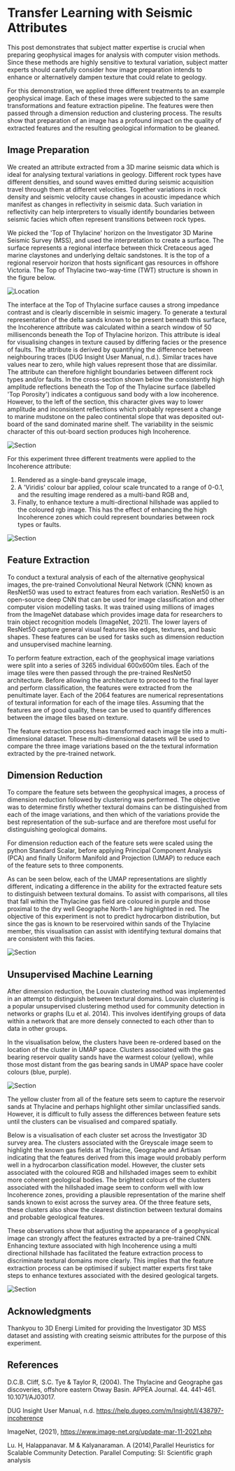 # Transfer Learning with Seismic Attributes

This post demonstrates that subject matter expertise is crucial when preparing geophysical images for analysis with computer vision methods. Since these methods are highly sensitive to textural variation, subject matter experts should carefully consider how image preparation intends to enhance or alternatively dampen texture that could relate to geology.  

For this demonstration, we applied three different treatments to an example geophysical image. Each of these images were subjected to the same transformations and feature extraction pipeline. The features were then passed through a dimension reduction and clustering process. The results show that preparation of an image has a profound impact on the quality of extracted features and the resulting geological information to be gleaned. 

## Image Preparation

We created an attribute extracted from a 3D marine seismic data which is ideal for analysing textural variations in geology. Different rock types have different densities, and sound waves emitted during seismic acquisition travel through them at different velocities. Together variations in rock density and seismic velocity cause changes in acoustic impedance which manifest as changes in reflectivity in seismic data. Such variation in reflectivity can help interpreters to visually identify boundaries between seismic facies which often represent transitions between rock types.      

We picked the 'Top of Thylacine' horizon on the Investigator 3D Marine Seismic Survey (MSS), and used the interpretation to create a surface. The surface represents a regional interface between thick Cretaceous aged marine claystones and underlying deltaic sandstones. It is the top of a regional reservoir horizon that hosts significant gas resources in offshore Victoria. The Top of Thylacine two-way-time (TWT) structure is shown in the figure below.  

![Location](images/Location_map.png)

The interface at the Top of Thylacine surface causes a strong impedance contrast and is clearly discernible in seismic imagery. To generate a textural representation of the delta sands known to be present beneath this surface, the Incoherence attribute was calculated within a search window of 50 millisenconds beneath the Top of Thylacine horizon. This attribute is ideal for visualising changes in texture caused by differing facies or the presence of faults. The attribute is derived by quantifying the difference between neighbouring traces (DUG Insight User Manual, n.d.). Similar traces have values near to zero, while high values represent those that are dissimilar. The attribute can therefore highlight boundaries between different rock types and/or faults. In the cross-section shown below the consistently high amplitude reflections beneath the Top of the Thylacine surface (labelled 'Top Porosity') indicates a contiguous sand body with a low incoherence. However, to the left of the section, this character gives way to lower amplitude and inconsistent reflections which probably represent a change to marine mudstone on the paleo continental slope that was deposited out-board of the sand dominated marine shelf. The variability in the seismic character of this out-board section produces high Incoherence.  

![Section](images/Geograph.png)

For this experiment three different treatments were applied to the Incoherence attribute: 

1. Rendered as a single-band greyscale image,
2. A 'Viridis' colour bar applied, colour scale truncated to a range of 0-0.1, and the resulting image rendered as a multi-band RGB and,
3. Finally, to enhance texture a multi-directional hillshade was applied to the coloured rgb image. This has the effect of enhancing the high Incoherence zones which could represent boundaries between rock types or faults.

![Section](images/Incoherence.png)

## Feature Extraction

To conduct a textural analysis of each of the alternative geophysical images, the pre-trained Convolutional Neural Network (CNN) known as ResNet50 was used to extract features from each variation. ResNet50 is an open-source deep CNN that can be used for image classification and other computer vision modelling tasks. It was trained using millions of images from the ImageNet database which provides image data for researchers to train object recognition models (ImageNet, 2021). The lower layers of ResNet50 capture general visual features like edges, textures, and basic shapes. These features can be used for tasks such as dimension reduction and unsupervised machine learning.

To perform feature extraction, each of the geophysical image variations were split into a series of 3265 individual 600x600m tiles. Each of the image tiles were then passed through the pre-trained ResNet50 architecture. Before allowing the architecture to proceed to the final layer and perform classification, the features were extracted from the penultimate layer. Each of the 2064 features are numerical representations of textural information for each of the image tiles. Assuming that the features are of good quality, these can be used to quantify differences between the image tiles based on texture. 

The feature extraction process has transformed each image tile into a multi-dimensional dataset. These multi-dimensional datasets will be used to compare the three image variations based on the the textural information extracted by the pre-trained network.     

## Dimension Reduction

To compare the feature sets between the geophysical images, a process of dimension reduction followed by clustering was performed. The objective was to determine firstly whether textural domains can be distinguished from each of the image variations, and then which of the variations provide the best representation of the sub-surface and are therefore most useful for distinguishing geological domains.  

For dimension reduction each of the feature sets were scaled using the python Standard Scalar, before applying Principal Component Analysis (PCA) and finally Uniform Manifold and Projection (UMAP) to reduce each of the feature sets to three components.   

As can be seen below, each of the UMAP representations are slightly different, indicating a difference in the ability for the extracted feature sets to distinguish between textural domains. To assist with comparisons, all tiles that fall within the Thylacine gas field are coloured in purple and those proximal to the dry well Geographe North-1 are highlighted in red. The objective of this experiment is not to predict hydrocarbon distribution, but since the gas is known to be reservoired within sands of the Thylacine member, this visualisation can assist with identifying textural domains that are consistent with this facies. 

![Section](images/UMAP.png)

## Unsupervised Machine Learning

After dimension reduction, the Louvain clustering method was implemented in an attempt to distinguish between textural domains. Louvain clustering is a popular unsupervised clustering method used for community detection in networks or graphs (Lu et al. 2014). This involves identifying groups of data within a network that are more densely connected to each other than to data in other groups.

In the visualisation below, the clusters have been re-ordered based on the location of the cluster in UMAP space. Clusters associated with the gas bearing reservoir quality sands have the warmest colour (yellow), while those most distant from the gas bearing sands in UMAP space have cooler colours (blue, purple). 

![Section](images/clusters.png)

The yellow cluster from all of the feature sets seem to capture the reservoir sands at Thylacine and perhaps highlight other similar unclassified sands. However, it is difficult to fully assess the differences between feature sets until the clusters can be visualised and compared spatially. 

Below is a visualisation of each cluster set across the Investigator 3D survey area. The clusters associated with the Greyscale image seem to highlight the known gas fields at Thylacine, Geographe and Artisan indicating that the features derived from this image would probably perform well in a hydrocarbon classification model. However, the cluster sets associated with the coloured RGB and hillshaded images seem to exhibit more coherent geological bodies. The brightest colours of the clusters associated with the hillshaded image seem to conform well with low Incoherence zones, providing a plausible representation of the marine shelf sands known to exist across the survey area. Of the three feature sets, these clusters also show the clearest distinction between textural domains and probable geological features. 

These observations show that adjusting the appearance of a geophysical image can strongly affect the features extracted by a pre-trained CNN. Enhancing texture associated with high Incoherence using a multi directional hillshade has facilitated the feature extraction process to discriminate textural domains more clearly. This implies that the feature extraction process can be optimised if subject matter experts first take steps to enhance textures associated with the desired geological targets.    

![Section](images/maps.png)

## Acknowledgments
Thankyou to 3D Energi Limited for providing the Investigator 3D MSS dataset and assisting with creating seismic attributes for the purpose of this experiment.  

## References
D.C.B. Cliff, S.C. Tye & Taylor R, (2004). The Thylacine and Geographe gas discoveries, offshore eastern Otway Basin. APPEA Journal. 44. 441-461. 10.1071/AJ03017. 

DUG Insight User Manual, n.d. https://help.dugeo.com/m/Insight/l/438797-incoherence 

ImageNet, (2021), https://www.image-net.org/update-mar-11-2021.php

Lu. H, Halappanavar. M & Kalyanaraman. A (2014),Parallel Heuristics for Scalable Community Detection. Parallel Computing: SI: Scientific graph analysis







